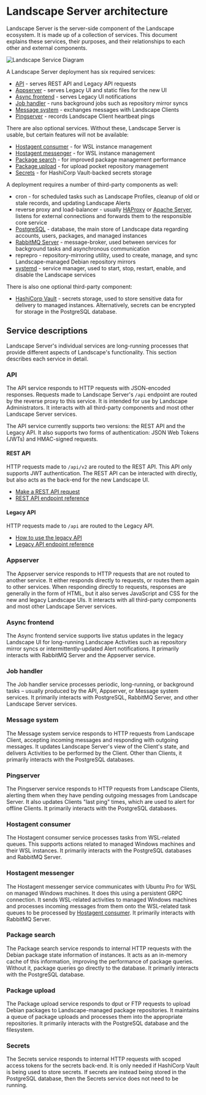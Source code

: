 # Landscape Server architecture

Landscape Server is the server-side component of the Landscape ecosystem. It is made up of a collection of services. This document explains these services, their purposes, and their relationships to each other and external components.

![Landscape Service Diagram](/assets/images/landscape-services.jpg "Landscape Services")

A Landscape Server deployment has six required services:

  * [API](#api) - serves REST API and Legacy API requests
  * [Appserver](#appserver) - serves Legacy UI and static files for the new UI
  * [Async frontend](#async-frontend) - serves Legacy UI notifications
  * [Job handler](#job-handler) - runs background jobs such as repository mirror syncs
  * [Message system](#message-system) - exchanges messages with Landscape Clients
  * [Pingserver](#pingserver) - records Landscape Client heartbeat pings

There are also optional services. Without these, Landscape Server is usable, but certain features will not be available:

  * [Hostagent consumer](#hostagent-consumer) - for WSL instance management
  * [Hostagent messenger](#hostagent-messenger) - for WSL instance management
  * [Package search](#package-search) - for improved package management performance
  * [Package upload](#package-upload) - for upload pocket repository management
  * [Secrets](#secrets) - for HashiCorp Vault-backed secrets storage

A deployment requires a number of third-party components as well:

  * cron - for scheduled tasks such as Landscape Profiles, cleanup of old or stale records, and updating Landscape Alerts
  * reverse proxy and load-balancer - usually [HAProxy](https://www.haproxy.org/) or [Apache Server](https://httpd.apache.org/), listens for external connections and forwards them to the responsible core service
  * [PostgreSQL](https://www.postgresql.org/) - database, the main store of Landscape data regarding accounts, users, packages, and managed instances
  * [RabbitMQ Server](https://www.rabbitmq.com/) - message-broker, used between services for background tasks and asynchronous communication
  * reprepro - repository-mirroring utility, used to create, manage, and sync Landscape-managed Debian repository mirrors
  * [systemd](https://systemd.io/) - service manager, used to start, stop, restart, enable, and disable the Landscape services

There is also one optional third-party component:

  * [HashiCorp Vault](https://www.hashicorp.com/en/products/vault) - secrets storage, used to store sensitive data for delivery to managed instances. Alternatively, secrets can be encrypted for storage in the PostgreSQL database.

## Service descriptions

Landscape Server's individual services are long-running processes that provide different aspects of Landscape's functionality. This section describes each service in detail.

### API

The API service responds to HTTP requests with JSON-encoded responses. Requests made to Landscape Server's `/api` endpoint are routed by the reverse proxy to this service. It is intended for use by Landscape Administrators. It interacts with all third-party components and most other Landscape Server services.

The API service currently supports two versions: the REST API and the Legacy API. It also supports two forms of authentication: JSON Web Tokens (JWTs) and HMAC-signed requests.

#### REST API

HTTP requests made to `/api/v2` are routed to the REST API. This API only supports JWT authentication. The REST API can be interacted with directly, but also acts as the back-end for the new Landscape UI.

  * [Make a REST API request](/how-to-guides/api/make-a-rest-api-request)
  * [REST API endpoint reference](/reference/api/rest-api-endpoints/index)

#### Legacy API

HTTP requests made to `/api` are routed to the Legacy API.

  * [How to use the legacy API](/how-to-guides/api/use-the-legacy-api)
  * [Legacy API endpoint reference](/reference/api/legacy-api-endpoints/index)

### Appserver

The Appserver service responds to HTTP requests that are not routed to another service. It either responds directly to requests, or routes them again to other services. When responding directly to requests, responses are generally in the form of HTML, but it also serves JavaScript and CSS for the new and legacy Landscape UIs. It interacts with all third-party components and most other Landscape Server services.

### Async frontend

The Async frontend service supports live status updates in the legacy Landscape UI for long-running Landscape Activities such as repository mirror syncs or intermittently-updated Alert notifications. It primarily interacts with RabbitMQ Server and the Appserver service.

### Job handler

The Job handler service processes periodic, long-running, or background tasks – usually produced by the API, Appserver, or Message system services. It primarily interacts with PostgreSQL, RabbitMQ Server, and other Landscape Server services.

### Message system

The Message system service responds to HTTP requests from Landscape Client, accepting incoming messages and responding with outgoing messages. It updates Landscape Server's view of the Client's state, and delivers Activities to be performed by the Client. Other than Clients, it primarily interacts with the PostgreSQL databases.

### Pingserver

The Pingserver service responds to HTTP requests from Landscape Clients, alerting them when they have pending outgoing messages from Landscape Server. It also updates Clients "last ping" times, which are used to alert for offline Clients. It primarily interacts with the PostgreSQL databases.

### Hostagent consumer

The Hostagent consumer service processes tasks from WSL-related queues. This supports actions related to managed Windows machines and their WSL instances. It primarily interacts with the PostgreSQL databases and RabbitMQ Server.

### Hostagent messenger

The Hostagent messenger service communicates with Ubuntu Pro for WSL on managed Windows machines. It does this using a persistent GRPC connection. It sends WSL-related activities to managed Windows machines and processes incoming messages from them onto the WSL-related task queues to be processed by [Hostagent consumer](#hostagent-consumer). It primarily interacts with RabbitMQ Server.

### Package search

The Package search service responds to internal HTTP requests with the Debian package state information of instances. It acts as an in-memory cache of this information, improving the performance of package queries. Without it, package queries go directly to the database. It primarily interacts with the PostgreSQL database.

### Package upload

The Package upload service responds to dput or FTP requests to upload Debian packages to Landscape-managed package repositories. It maintains a queue of package uploads and processes them into the appropriate repositories. It primarily interacts with the PostgreSQL database and the filesystem.

### Secrets

The Secrets service responds to internal HTTP requests with scoped access tokens for the secrets back-end. It is only needed if HashiCorp Vault is being used to store secrets. If secrets are instead being stored in the PostgreSQL database, then the Secrets service does not need to be running.
